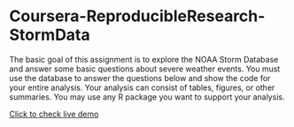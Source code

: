 # Coursera-ReproducibleResearch-StormData
The basic goal of this assignment is to explore the NOAA Storm Database and answer some basic questions about severe weather events. You must use the database to answer the questions below and show the code for your entire analysis. Your analysis can consist of tables, figures, or other summaries. You may use any R package you want to support your analysis.

[Click to check live demo](http://rpubs.com/narejo/418834)
